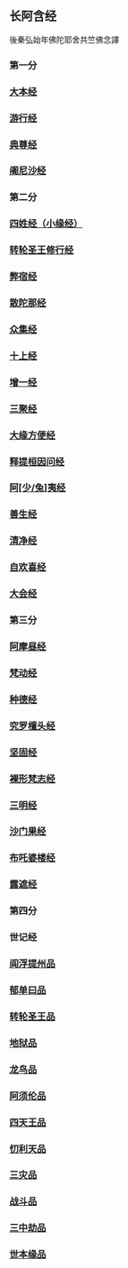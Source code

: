 ## 长阿含经
後秦弘始年佛陀耶舍共竺佛念譯

### 第一分

### [大本经](01.md)

### [游行经](02.md)

### [典尊经](05.md)

### [阇尼沙经](05.md#du-ni-sha-jing)

### 第二分

### [四姓经（小缘经）](06.md)

### [转轮圣王修行经](06.md#zhuan-lun-sheng-wang-xiu-xing-jing)

### [弊宿经](07.md)

### [散陀那经](08.md)

### [众集经](08.md#zhong-ji-jing)

### [十上经](09.md)

### [增一经](10.md)

### [三聚经](10.md#san-ju-jing)

### [大缘方便经](10.md#da-yuan-fang-bian-jing)

### [释提桓因问经](10.md#shi-ti-huan-yin-wen-jing)

### [阿\[少\/兔\]夷经](11.md)

### [善生经](11.md#shan-sheng-jing)

### [清净经](12.md)

### [自欢喜经](12.md#zi-huan-xi-jing)

### [大会经](12.md#da-hui-jing)

### 第三分

### [阿摩昼经](13.md)

### [梵动经](14.md)

### [种德经](15.md)

### [究罗檀头经](15.md#jiu-luo-tan-tou-jing)

### [坚固经](16.md)

### [裸形梵志经](16.md#luo-xing-fan-zhi-jing)

### [三明经](16.md#san-ming-jing)

### [沙门果经](17.md)

### [布吒婆楼经](17.md#bu-zha-po-lou-jing)

### [露遮经](17.md#lou-zhe-jing)

### 第四分

### 世记经

### [阎浮提州品](18.md)

### [郁单曰品](18.md#yu-dan-yue-pin)

### [转轮圣王品](18.md#zhuan-lun-sheng-wang-pin)

### [地狱品](19.md)

### [龙鸟品](19.md#long-niao-pin)

### [阿须伦品](20.md)

### [四天王品](20.md#si-tian-wang-pin)

### [忉利天品](20.md#dao-li-tian-pin)

### [三灾品](21.md)

### [战斗品](21.md#zhan-dou-pin)

### [三中劫品](22.md)

### [世本缘品](22.md#shi-ben-yuan-pin)
